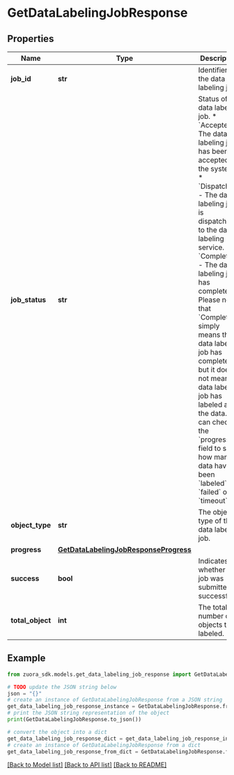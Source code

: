 # GetDataLabelingJobResponse


## Properties

Name | Type | Description | Notes
------------ | ------------- | ------------- | -------------
**job_id** | **str** | Identifier of the data labeling job.  | [optional] 
**job_status** | **str** | Status of the data labeling job.  * &#x60;Accepted&#x60; - The data labeling job has been accepted by the system. * &#x60;Dispatched&#x60; - The data labeling job is dispatched to the data labeling service. * &#x60;Completed&#x60; - The data labeling job has completed. Please note that &#x60;Completed&#x60; simply means the data labeling job has completed, but it does not mean the data labeling job has labeled all the data. You can check the &#x60;progress&#x60; field to see how many data have been &#x60;labeled&#x60;, &#x60;failed&#x60; or &#x60;timeout&#x60;.  | [optional] 
**object_type** | **str** | The object type of the data labeling job.  | [optional] 
**progress** | [**GetDataLabelingJobResponseProgress**](GetDataLabelingJobResponseProgress.md) |  | [optional] 
**success** | **bool** | Indicates whether the job was submitted successfully.  | [optional] 
**total_object** | **int** | The total number of objects to be labeled.  | [optional] 

## Example

```python
from zuora_sdk.models.get_data_labeling_job_response import GetDataLabelingJobResponse

# TODO update the JSON string below
json = "{}"
# create an instance of GetDataLabelingJobResponse from a JSON string
get_data_labeling_job_response_instance = GetDataLabelingJobResponse.from_json(json)
# print the JSON string representation of the object
print(GetDataLabelingJobResponse.to_json())

# convert the object into a dict
get_data_labeling_job_response_dict = get_data_labeling_job_response_instance.to_dict()
# create an instance of GetDataLabelingJobResponse from a dict
get_data_labeling_job_response_from_dict = GetDataLabelingJobResponse.from_dict(get_data_labeling_job_response_dict)
```
[[Back to Model list]](../README.md#documentation-for-models) [[Back to API list]](../README.md#documentation-for-api-endpoints) [[Back to README]](../README.md)


